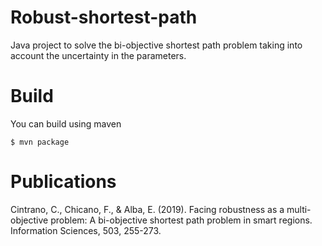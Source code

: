 # Robust-shortest-path
Java project to solve the bi-objective shortest path problem taking into account the uncertainty in the parameters.

# Build

You can build using maven

```console
$ mvn package
```

<!---
# Usage

After compile the project in the `run` file, you can use as follows:

```console
$ run P N F FLAG_LIST
```

where:

-->

# Publications

Cintrano, C., Chicano, F., & Alba, E. (2019). Facing robustness as a multi-objective problem: A bi-objective shortest path problem in smart regions. Information Sciences, 503, 255-273.
